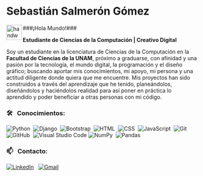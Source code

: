 # Sebastián Salmerón Gómez 
<img alt="handwavegif" src="https://user-images.githubusercontent.com/39513876/112366216-8cfe7400-8cfe-11eb-8116-7d3dbae20e97.gif" width='40' align="left"/> ###¡Hola Mundo!###

**Estudiante de Ciencias de la Computación | Creativo Digital**

Soy un estudiante en la licenciatura de Ciencias de la Computación en la **Facultad de Ciencias de la UNAM**, próximo a graduarse, con afinidad y una pasión por la tecnología, el mundo digital, la programación y el diseño gráfico; buscando aportar mis conocimientos, mi apoyo, mi persona y una actitud diligente donde quiera que me encuentre. Mis proyectos han sido construidos a través del aprendizaje que he tenido, planeándolos, diseñándolos y haciéndolos realidad para así poner en práctica lo aprendido y poder beneficiar a otras personas con mi código. 

### 🛠 &nbsp; Conocimientos:
![Python](https://img.shields.io/badge/-Python-05122A?style=flat&logo=python)&nbsp;
![Django](https://img.shields.io/badge/-Django-05122A?style=flat&logo=django&logoColor=092E20)&nbsp;
![Bootstrap](https://img.shields.io/badge/-Bootstrap-05122A?style=flat&logo=bootstrap&logoColor=563D7C)&nbsp;
![HTML](https://img.shields.io/badge/-HTML-05122A?style=flat&logo=HTML5)&nbsp;
![CSS](https://img.shields.io/badge/-CSS-05122A?style=flat&logo=CSS3&logoColor=1572B6)&nbsp;
![JavaScript](https://img.shields.io/badge/-JavaScript-05122A?style=flat&logo=javascript)&nbsp;
![Git](https://img.shields.io/badge/-Git-05122A?style=flat&logo=git)&nbsp;
![GitHub](https://img.shields.io/badge/-GitHub-05122A?style=flat&logo=github)&nbsp;
![Visual Studio Code](https://img.shields.io/badge/-Visual%20Studio%20Code-05122A?style=flat&logo=visual-studio-code&logoColor=007ACC)&nbsp;![NumPy](https://img.shields.io/badge/numpy%20-%23013243.svg?&style=flat&logo=numpy&logoColor=white)&nbsp;
![Pandas](https://img.shields.io/badge/pandas%20-%23150458.svg?&style=flat&logo=pandas&logoColor=white)&nbsp;

### 📫 &nbsp; Contacto:
<a href="www.linkedin.com/in/sebastián-salmerón-gómez"><img alt="LinkedIn" src="https://img.shields.io/badge/linkedin%20-%230077B5.svg?&style=flat&logo=linkedin&logoColor=white"/></a> &nbsp;
<a href="mailto:sebssg8@gmail.com"><img alt="Gmail" src="https://img.shields.io/badge/Gmail-D14836?style=flat&logo=gmail&logoColor=white" /></a> &nbsp;
<!--
**SebTics/SebTics** is a ✨ _special_ ✨ repository because its `README.md` (this file) appears on your GitHub profile.

Here are some ideas to get you started:

- 🔭 I’m currently working on ...
- 🌱 I’m currently learning ...
- 👯 I’m looking to collaborate on ...
- 🤔 I’m looking for help with ...
- 💬 Ask me about ...
- 📫 How to reach me: ...
- 😄 Pronouns: ...
- ⚡ Fun fact: ...
-->
